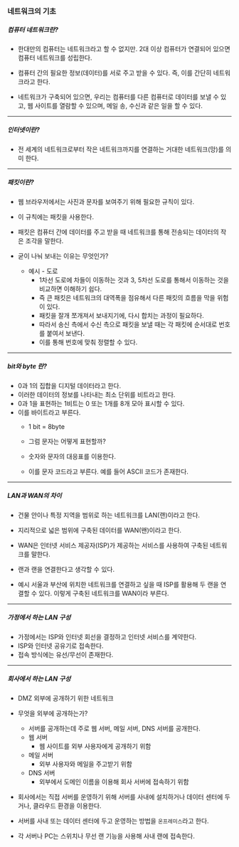 ### 네트워크의 기초

##### 컴퓨터 네트워크란?

- 한대만의 컴퓨터는 네트워크라고 할 수 없지만. 2대 이상 컴퓨터가 연결되어 있으면 컴퓨터 네트워크를 성립한다.
	
- 컴퓨터 간의 필요한 정보(데이터)를 서로 주고 받을 수 있다. 즉, 이를 간단히 네트워크라고 한다.
	
- 네트워크가 구축되어 있으면, 우리는 컴퓨터를 다른 컴퓨터로 데이터를 보낼 수 있고, 웹 사이트를 열람할 수 있으며, 메일 송, 수신과 같은 일을 할 수 있다.

---
##### 인터넷이란?

- 전 세계의 네트워크로부터 작은 네트워크까지를 연결하는 거대한 네트워크(망)를 의미 한다.

---
##### 패킷이란?

- 웹 브라우저에서는 사진과 문자를 보여주기 위해 필요한 규칙이 있다.
	  
- 이 규칙에는 패킷을 사용한다.
	
- 패킷은 컴퓨터 간에 데이터를 주고 받을 때 네트워크를 통해 전송되는 데이터의 작은 조각을 말한다.
	
- 굳이 나눠 보내는 이유는 무엇인가?
	- 예시 - 도로
		- 1차선 도로에 차들이 이동하는 것과 3, 5차선 도로를 통해서 이동하는 것을 비교하면 이해하기 쉽다.
		- 즉 큰 패킷은 네트워크의 대역폭을 점유해서 다른 패킷의 흐름을 막을 위험이 있다.
		- 패킷을 잘개 쪼개져서 보내지기에, 다시 합치는 과정이 필요하다. 
		- 따라서 송신 측에서 수신 측으로 패킷을 보낼 때는 각 패킷에 순서대로 번호를 붙여서 보낸다.
		- 이를 통해 번호에 맞춰 정렬할 수 있다.

---
##### bit와 byte 란?

- 0과 1의 집합을 디지털 데이터라고 한다.
- 이러한 데이터의 정보를 나타내는 최소 단위를 비트라고 한다.
- 0과 1을 표현하는 1비트는 0 또는 1개를 8개 모아 표시할 수 있다.
- 이를 바이트라고 부른다.
	- 1 bit = 8byte
	
	- 그럼 문자는 어떻게 표현할까?
	- 숫자와 문자의 대응표를 이용한다. 
	- 이를 문자 코드라고 부른다. 예를 들어 ASCII 코드가 존재한다.

---
##### LAN과 WAN의 차이

- 건물 안이나 특정 지역을 범위로 하는 네트워크를 LAN(랜)이라고 한다.
	
- 지리적으로 넓은 범위에 구축된 데이터를 WAN(왠)이라고 한다.
	
- WAN은 인터넷 서비스 제공자(ISP)가 제공하는 서비스를 사용하여 구축된 네트워크를 말한다.
	
- 랜과 랜을 연결한다고 생각할 수 있다.
	
- 예시
	서울과 부산에 위치한 네트워크를 연결하고 싶을 때 ISP를 활용해 두 랜을 연결할 수 있다. 이렇게 구축된 네트워크를 WAN이라 부른다.

---
##### 가정에서 하는 LAN 구성

- 가정에서는 ISP와 인터넷 회선을 결정하고 인터넷 서비스를 계약한다.
- ISP와 인터넷 공유기로 접속한다.
- 접속 방식에는 유선/무선이 존재한다.

---
##### 회사에서 하는 LAN 구성

- DMZ 외부에 공개하기 위한 네트워크
	
- 무엇을 외부에 공개하는가?
	- 서버를 공개하는데 주로 웹 서버, 메일 서버, DNS 서버를 공개한다.
	- 웹 서버
		- 웹 사이트를 외부 사용자에게 공개하기 위함
	- 메일 서버
		- 외부 사용자와 메일을 주고받기 위함
	- DNS 서버
		- 외부에서 도메인 이름을 이용해 회사 서버에 접속하기 위함
	
- 회사에서는 직접 서버를 운영하기 위해 서버를 사내에 설치하거나 데이터 센터에 두거나, 클라우드 환경을 이용한다.
- 서버를 사내 또는 데이터 센터에 두고 운영하는 방법을 `온프레미스`라고 한다.
- 각 서버나 PC는 스위치나 무선 랜 기능을 사용해 사내 랜에 접속한다.
